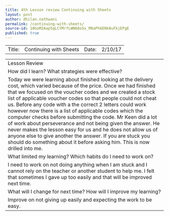 ```yaml
---
title: 4th Lesson review Continuing with Sheets
layout: post
author: dhilan.nathwani
permalink: /continuing-with-sheets/
source-id: 10GoM2Aap5qLCYMrfLWN68oSx_M9aPh6ENk8uFkjEPgE
published: true
---
```

<table>
  <tr>
    <td>Title:  </td>
    <td> Continuing with Sheets</td>
    <td>Date:   </td>
    <td> 2/10/17</td>
  </tr>
</table>


<table>
  <tr>
    <td>Lesson Review </td>
  </tr>
  <tr>
    <td> How did I learn? What strategies were effective? 
</td>
  </tr>
  <tr>
    <td>Today we were learning about finished looking at the delivery cost, which varied because of the price. Once we had finished that we focused on the voucher codes and we created a stock list of applicable voucher codes so that people could not cheat us. Before any code with a the correct 2 letters could work however now there is a list of applicable codes which the computer checks before submitting the code. Mr Keen did a lot of work about perseverance and not being given the answer. He never makes the lesson easy for us and he does not allow us of anyone else to give another the answer. If you are stuck you should do something about it before asking him. This is now drilled into me.</td>
  </tr>
  <tr>
    <td> What limited my learning? Which habits do I need to work on?
 </td>
  </tr>
  <tr>
    <td>I need to work on not doing anything when I am stuck and I cannot rely on the teacher or another student to help me. I felt that sometimes I gave up too easily and that will be improved next time.   </td>
  </tr>
  <tr>
    <td>What will I change for next time? How will I improve my learning?
</td>
  </tr>
  <tr>
    <td>Improve on not giving up easily and expecting the work to be easy. </td>
  </tr>
</table>


